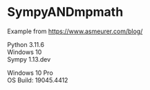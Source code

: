# SympyANDmpmath
Example from https://www.asmeurer.com/blog/

Python 3.11.6  
Windows 10  
Sympy 1.13.dev  

Windows 10 Pro  
OS Build: 19045.4412
